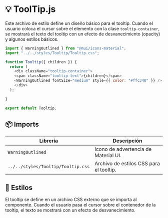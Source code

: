 # 💡 ToolTip.js

Este archivo de estilo define un diseño básico para el tooltip. Cuando el usuario coloca el cursor sobre el elemento con la clase `tooltip-container`, se mostrará el texto del tooltip con un efecto de desvanecimiento (opacity) y algunos estilos básicos.

```js
import { WarningOutlined } from "@mui/icons-material";
import "../../styles/Tooltip/Tooltip.css";

function Tooltip({ children }) {
  return (
    <div className="tooltip-container">
    <span className="tooltip-text">{children}</span>
    <WarningOutlined fontSize="medium" style={{ color: "#ffc340" }} />
    </div>
  );
      
}

export default Tooltip;
```

## 📦 Imports

| **Librería**                      | **Descripción**                                      |
|-----------------------------------|------------------------------------------------------|
| `WarningOutlined`                 | Icono de advertencia de Material UI.                |
| `../../styles/Tooltip/Tooltip.css`| Archivo de estilos CSS para el tooltip.             |

## 🎨 Estilos

El tooltip se define en un archivo CSS externo que se importa al componente. Cuando el usuario pasa el cursor sobre el contenedor de la tooltip, el texto se mostrará con un efecto de desvanecimiento.